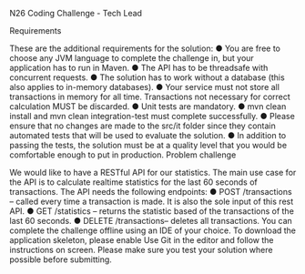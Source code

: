 N26 Coding Challenge - Tech Lead

Requirements


These are the additional requirements for the solution:
● You are free to choose any JVM language to complete the challenge in, but your application has to run in Maven.
● The API has to be threadsafe with concurrent requests.
● The solution has to work without a database (this also applies to in-memory databases).
● Your service must not store all transactions in memory for all time. Transactions not necessary for correct calculation MUST be discarded.
● Unit tests are mandatory.
● mvn clean install​ and ​mvn clean integration-test​ must complete successfully.
● Please ensure that no changes are made to the ​src/it​ folder since they contain automated tests that will be used to evaluate the solution.
● In addition to passing the tests, the solution must be at a quality level that you would be comfortable enough to put in production.
Problem challenge

We would like to have a RESTful API for our statistics. The main use case for the API is to calculate realtime statistics for the last 60 seconds of transactions.
The API needs the following endpoints:
● POST /transactions​ – called every time a transaction is made. It is also the sole input of this rest API.
● GET /statistics​ – returns the statistic based of the transactions of the last 60 seconds.
● DELETE /transactions​ – deletes all transactions.
You can complete the challenge offline using an IDE of your choice. To download the application skeleton, please enable ​Use Git​ in the editor and follow the instructions on screen. Please make sure you test your solution where possible before submitting.

